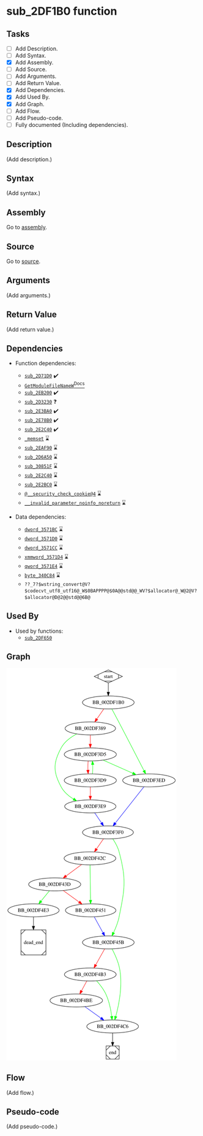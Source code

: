 # sub_2DF1B0 function

## Tasks

- [ ] Add Description.
- [ ] Add Syntax.
- [X] Add Assembly.
- [ ] Add Source.
- [ ] Add Arguments.
- [ ] Add Return Value.
- [X] Add Dependencies.
- [X] Add Used By.
- [X] Add Graph.
- [ ] Add Flow.
- [ ] Add Pseudo-code.
- [ ] Fully documented (Including dependencies).

## Description

(Add description.)

## Syntax

(Add syntax.)

## Assembly

Go to [assembly](../asm/sub_2DF1B0.asm).

## Source

Go to [source](../cc/sub_2DF1B0.cc).

## Arguments

(Add arguments.)

## Return Value

(Add return value.)

## Dependencies

* Function dependencies:
  * [`sub_2D71D0`](sub_2D71D0.md) ✔️
  * [`GetModuleFileNameW`<sup>Docs</sup>](https://docs.microsoft.com/en-us/windows/win32/api/libloaderapi/nf-libloaderapi-getmodulefilenamew)
  * [`sub_2EB200`](sub_2EB200.md) ✔️
  * [`sub_2D3230`](sub_2D3230.md) ❓
  * [`sub_2E3BA0`](sub_2E3BA0.md) ✔️
  * [`sub_2E78B0`](sub_2E78B0.md) ✔️
  * [`sub_2E2C40`](sub_2E2C40.md) ✔️
  * [`_memset`](_memset.md) ⌛
  * [`sub_2EAF90`](sub_2EAF90.md) ⌛
  * [`sub_2D6A50`](sub_2D6A50.md) ⌛
  * [`sub_30851F`](sub_30851F.md) ⌛
  * [`sub_2E2C40`](sub_2E2C40.md) ⌛
  * [`sub_2E2BC0`](sub_2E2BC0.md) ⌛
  * [`@__security_check_cookie@4`](@__security_check_cookie@4.md) ⌛
  * [`__invalid_parameter_noinfo_noreturn`](__invalid_parameter_noinfo_noreturn.md) ⌛

* Data dependencies:
  * [`dword_3571BC`](dword_3571BC.md) ⌛
  * [`dword_3571D0`](dword_3571D0.md) ⌛
  * [`dword_3571CC`](dword_3571CC.md) ⌛
  * [`xmmword_3571D4`](xmmword_3571D4.md) ⌛
  * [`qword_3571E4`](qword_3571E4.md) ⌛
  * [`byte_340C84`](byte_340C84.md) ⌛
  * `??_7?$wstring_convert@V?$codecvt_utf8_utf16@_W$0BAPPPP@$0A@@std@@_WV?$allocator@_W@2@V?$allocator@D@2@@std@@6B@`

## Used By

* Used by functions:
  * [`sub_2DF650`](sub_2DF650.md)

## Graph

![sub_2DF1B0 Graph](../svg/sub_2DF1B0.svg "sub_2DF1B0 Graph")

## Flow

(Add flow.)

## Pseudo-code

(Add pseudo-code.)


